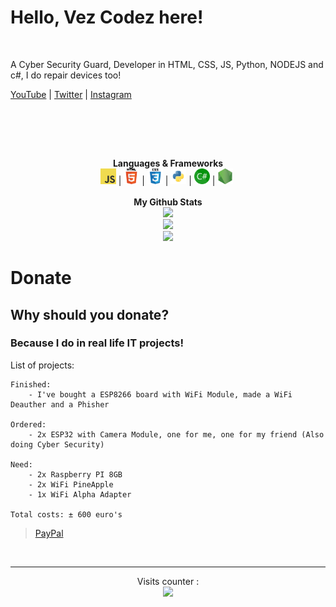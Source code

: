 <p align='center'>
  <h1>Hello, Vez Codez here!</h1><br>
  <p>A Cyber Security Guard, Developer in HTML, CSS, JS, Python, NODEJS and c#, I do repair devices too!</p>
  <a href="https://www.youtube.com/vez007">YouTube</a> |
  <a href="https://twitter.com/vezcodez">Twitter</a> |
	  <a href="https://instagram.com/mo.z079">Instagram</a>
</p>

<p align="center"><br>
  <a href="https://github.com/VezCodes">
     </a>
</p>

<br><br>
<p align="center">
	<b>Languages & Frameworks</b>
	<br>
	<code><img height="25" src="https://raw.githubusercontent.com/github/explore/80688e429a7d4ef2fca1e82350fe8e3517d3494d/topics/javascript/javascript.png"></code>&nbsp;|
	<code><img height="25" src="https://raw.githubusercontent.com/github/explore/80688e429a7d4ef2fca1e82350fe8e3517d3494d/topics/html/html.png"></code>&nbsp;|
	<code><img height="25" src="https://raw.githubusercontent.com/github/explore/80688e429a7d4ef2fca1e82350fe8e3517d3494d/topics/css/css.png"></code>&nbsp;|
	<code><img height="25" src="https://raw.githubusercontent.com/github/explore/80688e429a7d4ef2fca1e82350fe8e3517d3494d/topics/python/python.png"></code>&nbsp;|
	<code><img height="25" src="https://raw.githubusercontent.com/github/explore/80688e429a7d4ef2fca1e82350fe8e3517d3494d/topics/csharp/csharp.png"></code>&nbsp;|
	<code><img height="25" src="https://raw.githubusercontent.com/github/explore/80688e429a7d4ef2fca1e82350fe8e3517d3494d/topics/nodejs/nodejs.png"></code>&nbsp;
	<br><br>
	<b>My Github Stats</b><br>
    	<img src="https://github-readme-streak-stats.herokuapp.com/?user=VezCodes&theme=dark&hide_border=true">
	<br>
	<img src="https://github-readme-stats.vercel.app/api?username=VezCodes&include_all_commits=true&show_icons=true&hide_border=true&hide_title=true&count_private=true&theme=dark">
	<br>
	<img src="https://github-readme-stats.vercel.app/api/top-langs/?username=VezCodes&layout=compact&count_private=true&langs_count=8&hide_border=true&theme=dark">
</p>

# Donate
## Why should you donate?
### Because I do in real life IT projects!
List of projects:
```
Finished:
	- I've bought a ESP8266 board with WiFi Module, made a WiFi Deauther and a Phisher

Ordered:
  	- 2x ESP32 with Camera Module, one for me, one for my friend (Also doing Cyber Security)

Need:
  	- 2x Raspberry PI 8GB
  	- 2x WiFi PineApple
  	- 1x WiFi Alpha Adapter

Total costs: ± 600 euro's
```
> [PayPal](https://paypal.me/realsaiko)


<p>&nbsp;</p>    

---  

<p align="center"> 
  Visits counter :<br>
  <img src="https://profile-counter.glitch.me/VezCodesCounter/count.svg" />
</p>
